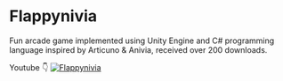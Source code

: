 # Flappynivia
Fun arcade game implemented using Unity Engine and C# programming language inspired by Articuno &amp; Anivia, received over 200 downloads.

Youtube 👇
[![Flappynivia](https://img.youtube.com/vi/dKXyd7k_UkA/0.jpg)](https://www.youtube.com/watch?v=dKXyd7k_UkA)

